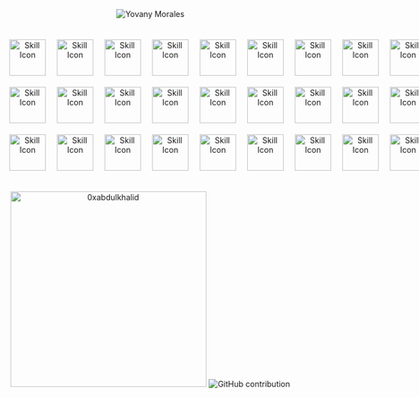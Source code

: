 <div align="center"><img src="https://github.com/user-attachments/assets/ae292ca1-c33f-481e-a554-b0805e7f7726" alt="Yovany Morales" /></div>

<br>
<div align="center" style="margin-top: 20px;">
  <div style="width: min-content; margin-bottom: 20px; display: flex; align-items: center; gap: 20px;">
    <img src="https://skillicons.dev/icons?i=html" alt="Skill Icon" style="width: 65px; height: 65px;">
    <img src="https://skillicons.dev/icons?i=css" alt="Skill Icon" style="width: 65px; height: 65px;">
    <img src="https://techstack-generator.vercel.app/js-icon.svg" alt="Skill Icon" style="width: 65px; height: 65px;" />
    <img src="https://techstack-generator.vercel.app/ts-icon.svg" alt="Skill Icon" style="width: 65px; height: 65px;" />
    <img src="https://techstack-generator.vercel.app/react-icon.svg" alt="Skill Icon" style="width: 65px; height: 65px;" />
    <img src="https://techstack-generator.vercel.app/redux-icon.svg" alt="Skill Icon" style="width: 65px; height: 65px;" />
    <img src="https://skillicons.dev/icons?i=vue" alt="Skill Icon" style="width: 65px; height: 65px;">
    <img src="https://skillicons.dev/icons?i=vuetify" alt="Skill Icon" style="width: 65px; height: 65px;">
    <img src="https://skillicons.dev/icons?i=pinia" alt="Skill Icon" style="width: 65px; height: 65px;" />
    <img src="https://skillicons.dev/icons?i=next" alt="Skill Icon" style="width: 65px; height: 65px;" />
  </div>
  <div style="width: min-content; margin-bottom: 20px; display: flex; align-items: center; gap: 20px;">
    <img src="https://skillicons.dev/icons?i=tailwind" alt="Skill Icon" style="width: 65px; height: 65px;" />
    <img src="https://techstack-generator.vercel.app/sass-icon.svg" alt="Skill Icon" style="width: 65px; height: 65px;" />
    <img src="https://skillicons.dev/icons?i=vite" alt="Skill Icon" style="width: 65px; height: 65px;">
    <img src="https://skillicons.dev/icons?i=postman" alt="Skill Icon" style="width: 65px; height: 65px;">
    <img src="https://skillicons.dev/icons?i=figma" alt="Skill Icon" style="width: 65px; height: 65px;" />
    <img src="https://skillicons.dev/icons?i=notion" alt="Skill Icon" style="width: 65px; height: 65px;" />
    <img src="https://go-skill-icons.vercel.app/api/icons?i=gimp" alt="Skill Icon" style="width: 65px; height: 65px;" />
    <img src="https://techstack-generator.vercel.app/python-icon.svg" alt="Skill Icon" style="width: 65px; height: 65px;" />
    <img src="https://skillicons.dev/icons?i=bash" alt="Skill Icon" style="width: 65px; height: 65px;">
    <img src="https://techstack-generator.vercel.app/java-icon.svg" alt="Skill Icon" style="width: 65px; height: 65px;">
  </div>
  <div style="width: min-content; margin-bottom: 20px; display: flex; align-items: center; gap: 20px;">
    <img src="https://skillicons.dev/icons?i=firebase" alt="Skill Icon" style="width: 65px; height: 65px;" />
    <img src="https://techstack-generator.vercel.app/mysql-icon.svg" alt="Skill Icon" style="width: 65px; height: 65px;" />
    <img src="https://skillicons.dev/icons?i=postgresql" alt="Skill Icon" style="width: 65px; height: 65px;" />
    <img src="https://skillicons.dev/icons?i=git" alt="Skill Icon" style="width: 65px; height: 65px;" />
    <img src="https://skillicons.dev/icons?i=github" alt="Skill Icon" style="width: 65px; height: 65px;">
    <img src="https://techstack-generator.vercel.app/prettier-icon.svg" alt="Skill Icon" style="width: 65px; height: 65px;" />
    <img src="https://skillicons.dev/icons?i=npm" alt="Skill Icon" style="width: 65px; height: 65px;">
    <img src="https://skillicons.dev/icons?i=vscode" alt="Skill Icon" style="width: 65px; height: 65px;" />
    <img src="https://skillicons.dev/icons?i=linux" alt="Skill Icon" style="width: 65px; height: 65px;" />
    <img src="https://skillicons.dev/icons?i=vercel" alt="Skill Icon" style="width: 65px; height: 65px;" />
  </div>
</div>

<br>
<div align="center">
  <img src="https://github-readme-stats.vercel.app/api/top-langs?username=yovany-dev&show_icons=true&locale=en&layout=compact&line_height=20&title_color=7A7ADB&icon_color=2234AE&text_color=D3D3D3&bg_color=0,000000,130F40" width="350"  alt="0xabdulkhalid"/>
  <img src="https://github-readme-stats.vercel.app/api?username=yovany-dev&show_icons=true&theme=tokyonight" alt="GitHub contribution" />
</div>
